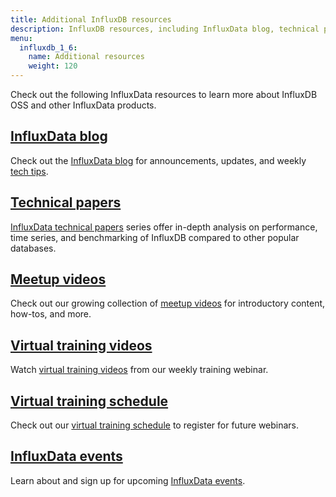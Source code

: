 ```yaml
---
title: Additional InfluxDB resources
description: InfluxDB resources, including InfluxData blog, technical papers, meetup and training videos, and upcoming virtual training and other events.
menu:
  influxdb_1_6:
    name: Additional resources
    weight: 120
---
```


Check out the following InfluxData resources to learn more about InfluxDB OSS and other InfluxData products.

## [InfluxData blog](https://www.influxdata.com/blog/)

Check out the [InfluxData blog](https://www.influxdata.com/blog/) for announcements, updates, and
weekly [tech tips](https://www.influxdata.com/category/tech-tips/).

## [Technical papers](https://www.influxdata.com/technical-papers/)

[InfluxData technical papers](https://www.influxdata.com/technical-papers/) series offer in-depth analysis on performance, time series,
and benchmarking of InfluxDB compared to other popular databases.

## [Meetup videos](https://www.influxdata.com/videos/)

Check out our growing collection of [meetup videos](https://www.influxdata.com/videos/) for introductory content, how-tos, and more.

## [Virtual training videos](https://www.influxdata.com/videos-training/)

Watch [virtual training videos](https://www.influxdata.com/videos-training/) from our weekly training webinar.

## [Virtual training schedule](https://www.influxdata.com/virtual-training-courses/)

Check out our [virtual training schedule](https://www.influxdata.com/virtual-training-courses/) to register for future webinars.

## [InfluxData events](https://www.influxdata.com/events/)

Learn about and sign up for upcoming [InfluxData events](https://www.influxdata.com/events/).

